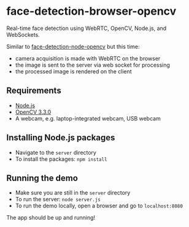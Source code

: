 # face-detection-browser-opencv

Real-time face detection using WebRTC, OpenCV, Node.js, and WebSockets.

Similar to [face-detection-node-opencv](https://github.com/claudiopetrini/face-detection-node-opencv) but this time:

- camera acquisition is made with WebRTC on the browser
- the image is sent to the server via web socket for processing
- the processed image is rendered on the client

## Requirements

* [Node.js](http://nodejs.org/)
* [OpenCV 3.3.0](http://opencv.org/)
* A webcam, e.g. laptop-integrated webcam, USB webcam

## Installing Node.js packages

* Navigate to the `server` directory
* To install the packages: `npm install`

## Running the demo

* Make sure you are still in the `server` directory
* To run the server: `node server.js`
* To run the demo locally, open a browser and go to `localhost:8080`

The app should be up and running!
